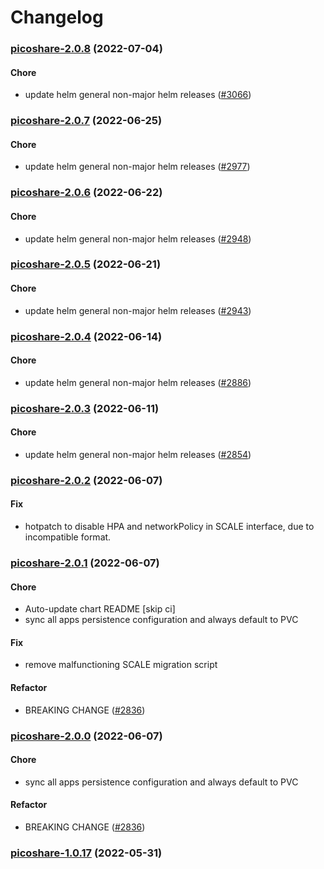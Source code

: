 # Changelog<br>


<a name="picoshare-2.0.8"></a>
### [picoshare-2.0.8](https://github.com/truecharts/apps/compare/picoshare-2.0.7...picoshare-2.0.8) (2022-07-04)

#### Chore

* update helm general non-major helm releases ([#3066](https://github.com/truecharts/apps/issues/3066))



<a name="picoshare-2.0.7"></a>
### [picoshare-2.0.7](https://github.com/truecharts/apps/compare/picoshare-2.0.6...picoshare-2.0.7) (2022-06-25)

#### Chore

* update helm general non-major helm releases ([#2977](https://github.com/truecharts/apps/issues/2977))



<a name="picoshare-2.0.6"></a>
### [picoshare-2.0.6](https://github.com/truecharts/apps/compare/picoshare-2.0.5...picoshare-2.0.6) (2022-06-22)

#### Chore

* update helm general non-major helm releases ([#2948](https://github.com/truecharts/apps/issues/2948))



<a name="picoshare-2.0.5"></a>
### [picoshare-2.0.5](https://github.com/truecharts/apps/compare/picoshare-2.0.4...picoshare-2.0.5) (2022-06-21)

#### Chore

* update helm general non-major helm releases ([#2943](https://github.com/truecharts/apps/issues/2943))



<a name="picoshare-2.0.4"></a>
### [picoshare-2.0.4](https://github.com/truecharts/apps/compare/picoshare-2.0.3...picoshare-2.0.4) (2022-06-14)

#### Chore

* update helm general non-major helm releases ([#2886](https://github.com/truecharts/apps/issues/2886))



<a name="picoshare-2.0.3"></a>
### [picoshare-2.0.3](https://github.com/truecharts/apps/compare/picoshare-2.0.2...picoshare-2.0.3) (2022-06-11)

#### Chore

* update helm general non-major helm releases ([#2854](https://github.com/truecharts/apps/issues/2854))



<a name="picoshare-2.0.2"></a>
### [picoshare-2.0.2](https://github.com/truecharts/apps/compare/picoshare-2.0.1...picoshare-2.0.2) (2022-06-07)

#### Fix

* hotpatch to disable HPA and networkPolicy in SCALE interface, due to incompatible format.



<a name="picoshare-2.0.1"></a>
### [picoshare-2.0.1](https://github.com/truecharts/apps/compare/picoshare-1.0.17...picoshare-2.0.1) (2022-06-07)

#### Chore

* Auto-update chart README [skip ci]
* sync all apps persistence configuration and always default to PVC

#### Fix

* remove malfunctioning SCALE migration script

#### Refactor

* BREAKING CHANGE ([#2836](https://github.com/truecharts/apps/issues/2836))



<a name="picoshare-2.0.0"></a>
### [picoshare-2.0.0](https://github.com/truecharts/apps/compare/picoshare-1.0.17...picoshare-2.0.0) (2022-06-07)

#### Chore

* sync all apps persistence configuration and always default to PVC

#### Refactor

* BREAKING CHANGE ([#2836](https://github.com/truecharts/apps/issues/2836))



<a name="picoshare-1.0.17"></a>
### [picoshare-1.0.17](https://github.com/truecharts/apps/compare/picoshare-1.0.16...picoshare-1.0.17) (2022-05-31)
